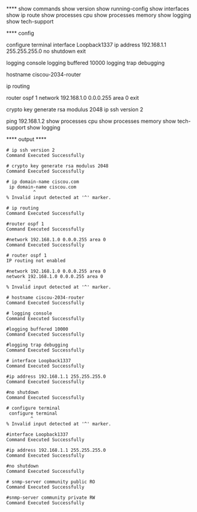 
**** show commands
show version
show running-config
show interfaces
show ip route
show processes cpu
show processes memory
show logging
show tech-support





**** config


configure terminal
interface Loopback1337
ip address 192.168.1.1 255.255.255.0
no shutdown
exit



logging console
logging buffered 10000
logging trap debugging

hostname ciscou-2034-router

 
ip routing


router ospf 1
network 192.168.1.0 0.0.0.255 area 0
exit

 
crypto key generate rsa modulus 2048
ip ssh version 2
 
ping 192.168.1.2
show processes cpu
show processes memory
show tech-support
show logging


**** output ****

```
# ip ssh version 2
Command Executed Successfully

# crypto key generate rsa modulus 2048
Command Executed Successfully

# ip domain-name ciscou.com
 ip domain-name ciscou.com
          ^
% Invalid input detected at '^' marker.

# ip routing
Command Executed Successfully

#router ospf 1
Command Executed Successfully

#network 192.168.1.0 0.0.0.255 area 0
Command Executed Successfully

# router ospf 1
IP routing not enabled

#network 192.168.1.0 0.0.0.255 area 0
network 192.168.1.0 0.0.0.255 area 0
        ^
% Invalid input detected at '^' marker.

# hostname ciscou-2034-router
Command Executed Successfully

# logging console
Command Executed Successfully

#logging buffered 10000
Command Executed Successfully

#logging trap debugging
Command Executed Successfully

# interface Loopback1337
Command Executed Successfully

#ip address 192.168.1.1 255.255.255.0
Command Executed Successfully

#no shutdown
Command Executed Successfully

# configure terminal
 configure terminal
         ^
% Invalid input detected at '^' marker.

#interface Loopback1337
Command Executed Successfully

#ip address 192.168.1.1 255.255.255.0
Command Executed Successfully

#no shutdown
Command Executed Successfully

# snmp-server community public RO
Command Executed Successfully

#snmp-server community private RW
Command Executed Successfully


```